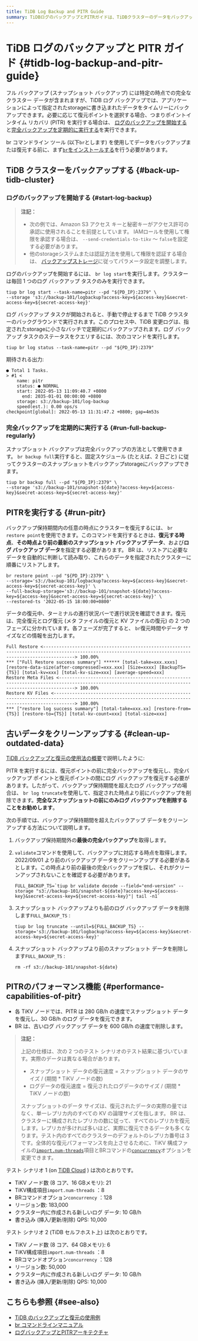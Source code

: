 ```yaml
---
title: TiDB Log Backup and PITR Guide
summary: TiDBログのバックアップとPITRガイドは、TiDBクラスターのデータをバックアップする方法を説明しています。ログバックアップでは、指定されたstorageにデータをタイムリーにバックアップできます。PITRを実行する場合は、ログのバックアップを開始し、完全バックアップを定期的に実行します。バックアップ保持期間内の任意の時点にクラスターを復元するには、br restore pointを使用します。また、古いデータをクリーンアップする方法も説明されています。PITRのパフォーマンス機能についても記載されています。
---
```


# TiDB ログのバックアップと PITR ガイド {#tidb-log-backup-and-pitr-guide}

フル バックアップ (スナップショット バックアップ) には特定の時点での完全なクラスター データが含まれますが、TiDB ログ バックアップでは、アプリケーションによって指定されたstorageに書き込まれたデータをタイムリーにバックアップできます。必要に応じて復元ポイントを選択する場合、つまりポイントインタイム リカバリ (PITR) を実行する場合は、 [ログのバックアップを開始する](#start-log-backup)と[完全バックアップを定期的に実行する](#run-full-backup-regularly)を実行できます。

br コマンドライン ツール (以下`br`とします) を使用してデータをバックアップまたは復元する前に、まず[`br`をインストールする](/br/br-use-overview.md#deploy-and-use-br)を行う必要があります。

## TiDB クラスターをバックアップする {#back-up-tidb-cluster}

### ログのバックアップを開始する {#start-log-backup}

> **注記：**
>
> -   次の例では、Amazon S3 アクセス キーと秘密キーがアクセス許可の承認に使用されることを前提としています。 IAMロールを使用して権限を承認する場合は、 `--send-credentials-to-tikv` ～ `false`を設定する必要があります。
> -   他のstorageシステムまたは認証方法を使用して権限を認証する場合は、 [バックアップストレージ](/br/backup-and-restore-storages.md)に従ってパラメータ設定を調整します。

ログのバックアップを開始するには、 `br log start`を実行します。クラスターは毎回 1 つのログ バックアップ タスクのみを実行できます。

```shell
tiup br log start --task-name=pitr --pd "${PD_IP}:2379" \
--storage 's3://backup-101/logbackup?access-key=${access-key}&secret-access-key=${secret-access-key}'
```

ログ バックアップ タスクが開始されると、手動で停止するまで TiDB クラスターのバックグラウンドで実行されます。このプロセス中、TiDB 変更ログは、指定されたstorageに小さなバッチで定期的にバックアップされます。ログ バックアップ タスクのステータスをクエリするには、次のコマンドを実行します。

```shell
tiup br log status --task-name=pitr --pd "${PD_IP}:2379"
```

期待される出力:

    ● Total 1 Tasks.
    > #1 <
        name: pitr
        status: ● NORMAL
        start: 2022-05-13 11:09:40.7 +0800
          end: 2035-01-01 00:00:00 +0800
        storage: s3://backup-101/log-backup
        speed(est.): 0.00 ops/s
    checkpoint[global]: 2022-05-13 11:31:47.2 +0800; gap=4m53s

### 完全バックアップを定期的に実行する {#run-full-backup-regularly}

スナップショット バックアップは完全バックアップの方法として使用できます。 `br backup full`実行すると、固定スケジュール (たとえば、2 日ごと) に従ってクラスターのスナップショットをバックアップstorageにバックアップできます。

```shell
tiup br backup full --pd "${PD_IP}:2379" \
--storage 's3://backup-101/snapshot-${date}?access-key=${access-key}&secret-access-key=${secret-access-key}'
```

## PITRを実行する {#run-pitr}

バックアップ保持期間内の任意の時点にクラスターを復元するには、 `br restore point`を使用できます。このコマンドを実行するときは、**復元する時点**、**その時点より前の最新のスナップショット バックアップ データ**、および**ログ バックアップ データ**を指定する必要があります。 BR は、リストアに必要なデータを自動的に判断して読み取り、これらのデータを指定されたクラスターに順番にリストアします。

```shell
br restore point --pd "${PD_IP}:2379" \
--storage='s3://backup-101/logbackup?access-key=${access-key}&secret-access-key=${secret-access-key}' \
--full-backup-storage='s3://backup-101/snapshot-${date}?access-key=${access-key}&secret-access-key=${secret-access-key}' \
--restored-ts '2022-05-15 18:00:00+0800'
```

データの復元中、ターミナルの進行状況バーで進行状況を確認できます。復元は、完全復元とログ復元 (メタ ファイルの復元と KV ファイルの復元) の 2 つのフェーズに分かれています。各フェーズが完了すると、 `br`復元時間やデータ サイズなどの情報を出力します。

```shell
Full Restore <--------------------------------------------------------------------------------------------------------------------------------------------------------> 100.00%
*** ["Full Restore success summary"] ****** [total-take=xxx.xxxs] [restore-data-size(after-compressed)=xxx.xxx] [Size=xxxx] [BackupTS={TS}] [total-kv=xxx] [total-kv-size=xxx] [average-speed=xxx]
Restore Meta Files <--------------------------------------------------------------------------------------------------------------------------------------------------> 100.00%
Restore KV Files <----------------------------------------------------------------------------------------------------------------------------------------------------> 100.00%
*** ["restore log success summary"] [total-take=xxx.xx] [restore-from={TS}] [restore-to={TS}] [total-kv-count=xxx] [total-size=xxx]
```

## 古いデータをクリーンアップする {#clean-up-outdated-data}

[TiDB バックアップと復元の使用法の概要](/br/br-use-overview.md)で説明したように:

PITR を実行するには、復元ポイントの前に完全バックアップを復元し、完全バックアップ ポイントと復元ポイントの間にログ バックアップを復元する必要があります。したがって、バックアップ保持期間を超えたログ バックアップの場合は、 `br log truncate`を使用して、指定された時点より前にバックアップを削除できます。**完全なスナップショットの前にのみログ バックアップを削除することをお勧めします**。

次の手順では、バックアップ保持期間を超えたバックアップ データをクリーンアップする方法について説明します。

1.  バックアップ保持期間外の**最後の完全バックアップ**を取得します。

2.  `validate`コマンドを使用して、バックアップに対応する時点を取得します。 2022/09/01 より前のバックアップ データをクリーンアップする必要があるとします。この時点より前の最後の完全バックアップを探し、それがクリーンアップされないことを確認する必要があります。

    ```shell
    FULL_BACKUP_TS=`tiup br validate decode --field="end-version" --storage "s3://backup-101/snapshot-${date}?access-key=${access-key}&secret-access-key=${secret-access-key}"| tail -n1`
    ```

3.  スナップショット バックアップよりも前のログ バックアップ データを削除します`FULL_BACKUP_TS` :

    ```shell
    tiup br log truncate --until=${FULL_BACKUP_TS} --storage='s3://backup-101/logbackup?access-key=${access-key}&secret-access-key=${secret-access-key}'
    ```

4.  スナップショット バックアップより前のスナップショット データを削除します`FULL_BACKUP_TS` :

    ```shell
    rm -rf s3://backup-101/snapshot-${date}
    ```

## PITRのパフォーマンス機能 {#performance-capabilities-of-pitr}

-   各 TiKV ノードでは、PITR は 280 GB/h の速度でスナップショット データを復元し、30 GB/h のログ データを復元できます。
-   BR は、古いログ バックアップ データを 600 GB/h の速度で削除します。

> **注記：**
>
> 上記の仕様は、次の 2 つのテスト シナリオのテスト結果に基づいています。実際のデータは異なる場合があります。
>
> -   スナップショット データの復元速度 = スナップショット データのサイズ / (期間 * TiKV ノードの数)
> -   ログデータの復元速度 = 復元されたログデータのサイズ / (期間 * TiKV ノードの数)
>
> スナップショットのデータ サイズは、復元されたデータの実際の量ではなく、単一レプリカ内のすべての KV の論理サイズを指します。 BR は、クラスターに構成されたレプリカの数に従って、すべてのレプリカを復元します。レプリカが多ければ多いほど、実際に復元できるデータも多くなります。テスト内のすべてのクラスターのデフォルトのレプリカ番号は 3 です。全体的な復元パフォーマンスを向上させるために、TiKV 構成ファイルの[`import.num-threads`](/tikv-configuration-file.md#import)項目とBRコマンドの[`concurrency`](/br/use-br-command-line-tool.md#common-options)オプションを変更できます。

テスト シナリオ 1 (on [TiDB Cloud](https://tidbcloud.com) ) は次のとおりです。

-   TiKV ノード数 (8 コア、16 GBメモリ): 21
-   TiKV構成項目`import.num-threads` ：8
-   BRコマンドオプション`concurrency` ：128
-   リージョン数: 183,000
-   クラスター内に作成される新しいログ データ: 10 GB/h
-   書き込み (挿入/更新/削除) QPS: 10,000

テスト シナリオ 2 (TiDB セルフホスト上) は次のとおりです。

-   TiKV ノード数 (8 コア、64 GBメモリ): 6
-   TiKV構成項目`import.num-threads` ：8
-   BRコマンドオプション`concurrency` ：128
-   リージョン数: 50,000
-   クラスター内に作成される新しいログ データ: 10 GB/h
-   書き込み (挿入/更新/削除) QPS: 10,000

## こちらも参照 {#see-also}

-   [TiDB のバックアップと復元の使用例](/br/backup-and-restore-use-cases.md)
-   [br コマンドラインマニュアル](/br/use-br-command-line-tool.md)
-   [ログバックアップとPITRアーキテクチャ](/br/br-log-architecture.md)
